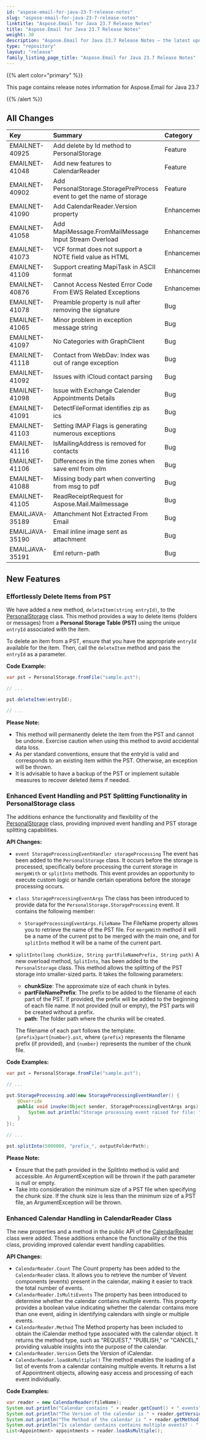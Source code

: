 ```yaml
---
id: "aspose-email-for-java-23-7-release-notes"
slug: "aspose-email-for-java-23-7-release-notes"
linktitle: "Aspose.Email for Java 23.7 Release Notes"
title: "Aspose.Email for Java 23.7 Release Notes"
weight: 30
description: "Aspose.Email for Java 23.7 Release Notes – the latest updates and fixes."
type: "repository"
layout: "release"
family_listing_page_title: "Aspose.Email for Java 23.7 Release Notes"
---
```


{{% alert color="primary" %}}

This page contains release notes information for Aspose.Email for Java 23.7

{{% /alert %}}

## **All Changes**

|**Key**|**Summary**|**Category**|
| :- | :- | :- |
|EMAILNET-40925|Add delete by Id method to PersonalStorage|Feature|
|EMAILNET-41048|Add new features to CalendarReader|Feature|
|EMAILNET-40902|Add PersonalStorage.StoragePreProcess event to get the name of storage|Feature|
|EMAILNET-41090|Add CalendarReader.Version property|Enhancement|
|EMAILNET-41058|Add MapiMessage.FromMailMessage Input Stream Overload|Enhancement|
|EMAILNET-41073|VCF format does not support a NOTE field value as HTML|Enhancement|
|EMAILNET-41109|Support creating MapiTask in ASCII format|Enhancement|
|EMAILNET-40876|Cannot Access Nested Error Code From EWS Related Exceptions|Enhancement|
|EMAILNET-41078|Preamble property is null after removing the signature|Bug|
|EMAILNET-41065|Minor problem in exception message string|Bug|
|EMAILNET-41097|No Categories with GraphClient|Bug|
|EMAILNET-41118|Contact from WebDav: Index was out of range exception|Bug|
|EMAILNET-41092|Issues with iCloud contact parsing|Bug|
|EMAILNET-41098|Issue with Exchange Calender Appointments Details|Bug|
|EMAILNET-41091|DetectFileFormat identifies zip as ics|Bug|
|EMAILNET-41103|Setting IMAP Flags is generating numerous exceptions|Bug|
|EMAILNET-41116|IsMailingAddress is removed for contacts|Bug|
|EMAILNET-41106|Differences in the time zones when save eml from olm|Bug|
|EMAILNET-41088|Missing body part when converting from msg to pdf|Bug|
|EMAILNET-41105|ReadReceiptRequest for Aspose.Mail.Mailmessage|Bug|
|EMAILJAVA-35189|Attanchment Not Extracted From Email|Bug|
|EMAILJAVA-35190|Email inline image sent as attachment|Bug|
|EMAILJAVA-35191|Eml return-path|Bug|

## **New Features**

### **Effortlessly Delete Items from PST**

We have added a new method, `deleteItem(string entryId)`, to the [PersonalStorage](https://reference.aspose.com/email/java/com.aspose.email/personalstorage/) class. This method provides a way to delete items (folders or messages) from a **Personal Storage Table (PST)** using the unique `entryId` associated with the item.

To delete an item from a PST, ensure that you have the appropriate `entryId` available for the item. Then, call the `deleteItem` method and pass the `entryId` as a parameter.

**Code Example:**

```java
var pst = PersonalStorage.fromFile("sample.pst");

// ...

pst.deleteItem(entryId);

// ...
```

**Please Note:**

- This method will permanently delete the item from the PST and cannot be undone. Exercise caution when using this method to avoid accidental data loss.
- As per standard conventions, ensure that the entryId is valid and corresponds to an existing item within the PST. Otherwise, an exception will be thrown.
- It is advisable to have a backup of the PST or implement suitable measures to recover deleted items if needed.

### **Enhanced Event Handling and PST Splitting Functionality in PersonalStorage class**

The additions enhance the functionality and flexibility of the [PersonalStorage](https://reference.aspose.com/email/java/com.aspose.email/personalstorage/) class, providing improved event handling and PST storage splitting capabilities.

**API Changes:**

- `event StorageProcessingEventHandler storageProcessing`
  The event has been added to the `PersonalStorage` class. It occurs before the storage is processed, specifically before processing the current storage in `mergeWith` or `splitInto` methods. This event provides an opportunity to execute custom logic or handle certain operations before the storage processing occurs.
- `class StorageProcessingEventArgs`
  The class has been introduced to provide data for the `PersonalStorage.StorageProcessing` event. It contains the following member:
  - `StorageProcessingEventArgs.FileName`
    The FileName property allows you to retrieve the name of the PST file. For `mergeWith` method it will be a name of the current pst to be merged with the main one, and for `splitInto` method it will be a name of the current part.
- `splitInto(long chunkSize, String partFileNamePrefix, String path)`
  A new overload method, `SplitInto`, has been added to the `PersonalStorage` class. This method allows the splitting of the PST storage into smaller-sized parts. It takes the following parameters:
  - **chunkSize**: The approximate size of each chunk in bytes.
  - **partFileNamePrefix**: The prefix to be added to the filename of each part of the PST. If provided, the prefix will be added to the beginning of each file name. If not provided (null or empty), the PST parts will be created without a prefix.
  - **path**: The folder path where the chunks will be created.

  The filename of each part follows the template: `{prefix}part{number}.pst`, where `{prefix}` represents the filename prefix (if provided), and `{number}` represents the number of the chunk file.

**Code Examples:**

```java
var pst = PersonalStorage.fromFile("sample.pst");

// ...

pst.StorageProcessing.add(new StorageProcessingEventHandler() {
    @Override
    public void invoke(Object sender, StorageProcessingEventArgs args) {
        System.out.println("Storage processing event raised for file: " + args.getFileName());
    }
});

// ...

pst.splitInto(5000000, "prefix_", outputFolderPath);
```

**Please Note:**

- Ensure that the path provided in the SplitInto method is valid and accessible. An ArgumentException will be thrown if the path parameter is null or empty.
- Take into consideration the minimum size of a PST file when specifying the chunk size. If the chunk size is less than the minimum size of a PST file, an ArgumentException will be thrown.

### **Enhanced Calendar Handling in CalendarReader Class**

The new properties and a method in the public API of the [CalendarReader](https://reference.aspose.com/email/java/com.aspose.email/calendarreader/) class were added. These additions enhance the functionality of the this class, providing improved calendar event handling capabilities.

**API Changes:**

- `CalendarReader.Count`
  The Count property has been added to the `CalendarReader` class. It allows you to retrieve the number of Vevent components (events) present in the calendar, making it easier to track the total number of events.
- `CalendarReader.IsMultiEvents`
  The property has been introduced to determine whether the calendar contains multiple events. This property provides a boolean value indicating whether the calendar contains more than one event, aiding in identifying calendars with single or multiple events.
- `CalendarReader.Method`
  The Method property has been included to obtain the iCalendar method type associated with the calendar object. It returns the method type, such as "REQUEST," "PUBLISH," or "CANCEL," providing valuable insights into the purpose of the calendar.
- `CalendarReader.Version`
  Gets the Version of iCalendar.
- `CalendarReader.loadAsMultiple()`
  The method enables the loading of a list of events from a calendar containing multiple events. It returns a list of Appointment objects, allowing easy access and processing of each event individually.

**Code Examples:**

```java
var reader = new CalendarReader(fileName);
System.out.println("Calendar contains " + reader.getCount() + " events");
System.out.println("The Version of the calendar is " + reader.getVersion());
System.out.println("The Method of the calendar is " + reader.getMethod());
System.out.println("Is calendar contains contains multiple events? - " + reader.isMultiEvents());
List<Appointment> appointments = reader.loadAsMultiple();
```
